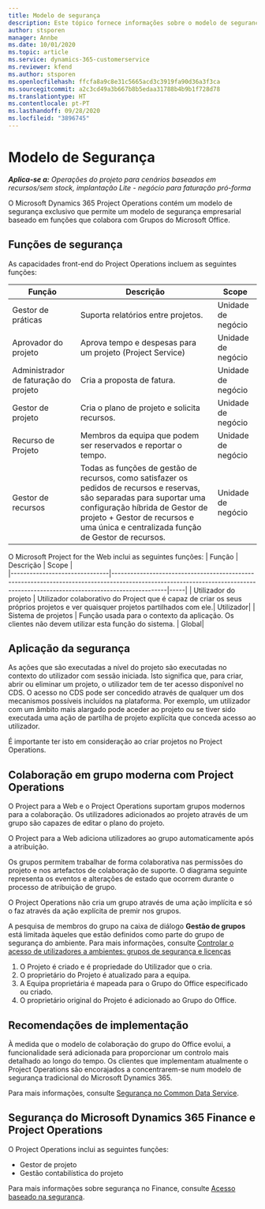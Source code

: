 ```yaml
---
title: Modelo de segurança
description: Este tópico fornece informações sobre o modelo de segurança no Dynamics 365 Project Operations.
author: stsporen
manager: Annbe
ms.date: 10/01/2020
ms.topic: article
ms.service: dynamics-365-customerservice
ms.reviewer: kfend
ms.author: stsporen
ms.openlocfilehash: ffcfa8a9c8e31c5665acd3c3919fa90d36a3f3ca
ms.sourcegitcommit: a2c3cd49a3b667b8b5edaa31788b4b9b1f728d78
ms.translationtype: HT
ms.contentlocale: pt-PT
ms.lasthandoff: 09/28/2020
ms.locfileid: "3896745"
---
```

# <a name="security-model"></a>Modelo de Segurança

_**Aplica-se a:** Operações do projeto para cenários baseados em recursos/sem stock, implantação Lite - negócio para faturação pró-forma_

O Microsoft Dynamics 365 Project Operations contém um modelo de segurança exclusivo que permite um modelo de segurança empresarial baseado em funções que colabora com Grupos do Microsoft Office. 


## <a name="security-roles"></a>Funções de segurança
As capacidades front-end do Project Operations incluem as seguintes funções:

| Função                          | Descrição                                                                                                                                                                 | Scope |
|-------------------------------|-----------------------------------------------------------------------------------------------------------------------------------------------------------------------------|------|
| Gestor de práticas              | Suporta relatórios entre projetos.                                                                                                            | Unidade de negócio              |
| Aprovador do projeto              | Aprova tempo e despesas para um projeto (Project Service)                                                                                                                              | Unidade de negócio |
| Administrador de faturação do projeto | Cria a proposta de fatura.                                                                                                                                                 | Unidade de negócio |
| Gestor de projeto               | Cria o plano de projeto e solicita recursos.                                                                                                                              | Unidade de negócio |
| Recurso de Projeto              | Membros da equipa que podem ser reservados e reportar o tempo.                                                                                                          | Unidade de negócio|
| Gestor de recursos              | Todas as funções de gestão de recursos, como satisfazer os pedidos de recursos e reservas, são separadas para suportar uma configuração híbrida de Gestor de projeto + Gestor de recursos e uma única e centralizada função de Gestor de recursos. | Unidade de negócio |


O Microsoft Project for the Web inclui as seguintes funções:
| Função                          | Descrição                                                                                                          | Scope |                                                       
|-------------------------------|-----------------------------------------------------------------------------------------------------------------------------------------------------------------------------|-----|
| Utilizador do projeto | Utilizador colaborativo do Project que é capaz de criar os seus próprios projetos e ver quaisquer projetos partilhados com ele.| Utilizador|
| Sistema de projetos | Função usada para o contexto da aplicação. Os clientes não devem utilizar esta função do sistema. | Global|

## <a name="security-enforcement"></a>Aplicação da segurança
As ações que são executadas a nível do projeto são executadas no contexto do utilizador com sessão iniciada. Isto significa que, para criar, abrir ou eliminar um projeto, o utilizador tem de ter acesso disponível no CDS. O acesso no CDS pode ser concedido através de qualquer um dos mecanismos possíveis incluídos na plataforma. Por exemplo, um utilizador com um âmbito mais alargado pode aceder ao projeto ou se tiver sido executada uma ação de partilha de projeto explícita que conceda acesso ao utilizador.

É importante ter isto em consideração ao criar projetos no Project Operations.

## <a name="modern-group-collaboration-with-project-operations"></a>Colaboração em grupo moderna com Project Operations
O Project para a Web e o Project Operations suportam grupos modernos para a colaboração. Os utilizadores adicionados ao projeto através de um grupo são capazes de editar o plano do projeto.

O Project para a Web adiciona utilizadores ao grupo automaticamente após a atribuição.

Os grupos permitem trabalhar de forma colaborativa nas permissões do projeto e nos artefactos de colaboração de suporte. O diagrama seguinte representa os eventos e alterações de estado que ocorrem durante o processo de atribuição de grupo.

O Project Operations não cria um grupo através de uma ação implícita e só o faz através da ação explícita de premir nos grupos.

A pesquisa de membros do grupo na caixa de diálogo **Gestão de grupos** está limitada àqueles que estão definidos como parte do grupo de segurança do ambiente. Para mais informações, consulte [Controlar o acesso de utilizadores a ambientes: grupos de segurança e licenças](https://docs.microsoft.com/power-platform/admin/control-user-access)

1. O Projeto é criado e é propriedade do Utilizador que o cria.
2. O proprietário do Projeto é atualizado para a equipa.
3. A Equipa proprietária é mapeada para o Grupo do Office especificado ou criado.
4. O proprietário original do Projeto é adicionado ao Grupo do Office.

## <a name="deployment-recommendation"></a>Recomendações de implementação
À medida que o modelo de colaboração do grupo do Office evolui, a funcionalidade será adicionada para proporcionar um controlo mais detalhado ao longo do tempo. Os clientes que implementam atualmente o Project Operations são encorajados a concentrarem-se num modelo de segurança tradicional do Microsoft Dynamics 365.

Para mais informações, consulte [Segurança no Common Data Service](https://docs.microsoft.com/power-platform/admin/wp-security).

## <a name="project-operations-and-microsoft-dynamics-365-finance-security"></a>Segurança do Microsoft Dynamics 365 Finance e Project Operations
O Project Operations inclui as seguintes funções:

- Gestor de projeto
- Gestão contabilística do projeto

Para mais informações sobre segurança no Finance, consulte [Acesso baseado na segurança](https://docs.microsoft.com/dynamics365/fin-ops-core/dev-itpro/sysadmin/role-based-security).


